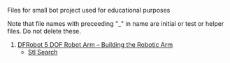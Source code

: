 Files for small bot project   used for educational purposes

Note that file names with preceeding "_" in name are initial or test or helper files. Do not delete these.


1. [DFRobot 5 DOF Robot Arm – Building the Robotic Arm](https://dronebotworkshop.com/dfrobot-5-dof-robot-arm/)
   - [Stl Search](https://stlbase.com/browse/5dof+robot/#google_vignette)
